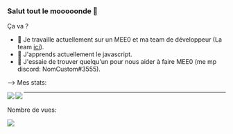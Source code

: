 ### Salut tout le mooooonde 👋


Ça va ?

- 🔭 Je travaille actuellement sur un MEE0 et ma team de développeur  (La team [ici](https://github.com/AnonyBotDev/)).
- 🌱 J'apprends actuellement le javascript.
- 👯 J'essaie de trouver quelqu'un pour nous aider à faire MEE0 (me mp discord: NomCustom#3555).

--> Mes stats:

<img align="left" src="https://github-readme-stats.vercel.app/api?username=NomCustom&show_icons=true&theme=jolly&count_private=true"/>

<img align="left" src="https://github-readme-stats.vercel.app/api/top-langs/?username=NomCustom&layout=compact&theme=jolly&count_private=true"/>



---

<p align="center"> 

  <br>Nombre de vues: <br>

  <img src="https://profile-counter.glitch.me/JgameDevH/count.svg" />

</p>


